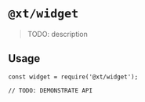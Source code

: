 # `@xt/widget`

> TODO: description

## Usage

```
const widget = require('@xt/widget');

// TODO: DEMONSTRATE API
```

